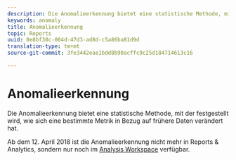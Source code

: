 ```yaml
---
description: Die Anomalieerkennung bietet eine statistische Methode, mit der festgestellt wird, wie sich eine bestimmte Metrik in Bezug auf frühere Daten verändert hat.
keywords: anomaly
title: Anomalieerkennung
topic: Reports
uuid: 0e8bf30c-004d-47d3-ad8d-c5a86ba81d9d
translation-type: tm+mt
source-git-commit: 3fe3442eae1bdd8b90acffc9c25d184714613c16

---
```



# Anomalieerkennung

Die Anomalieerkennung bietet eine statistische Methode, mit der festgestellt wird, wie sich eine bestimmte Metrik in Bezug auf frühere Daten verändert hat.

Ab dem 12. April 2018 ist die Anomalieerkennung nicht mehr in Reports &amp; Analytics, sondern nur noch im [Analysis Workspace](https://docs.adobe.com/content/help/en/analytics/analyze/analysis-workspace/virtual-analyst/overview.html) verfügbar.
